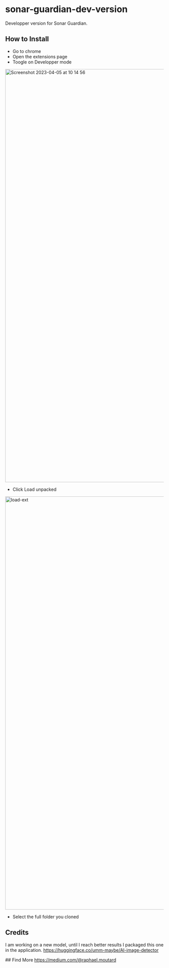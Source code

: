 # sonar-guardian-dev-version
Developper version for Sonar Guardian. 


## How to Install
- Go to chrome 
- Open the extensions page
- Toogle on Developper mode


<img width="1312" alt="Screenshot 2023-04-05 at 10 14 56" src="https://user-images.githubusercontent.com/230888/230030208-0329a0b6-24ee-4bad-a04f-9da160318441.png">

- Click Load unpacked
<img width="1312" alt="load-ext" src="https://user-images.githubusercontent.com/230888/230030401-abe52b74-0b61-4ec9-ab9c-8bdff2650739.png">

- Select the full folder you cloned

## Credits
I am working on a new model, until I reach better results I packaged this one in the application.
https://huggingface.co/umm-maybe/AI-image-detector

## Find More
https://medium.com/@raphael.moutard

